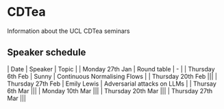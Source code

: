 # CDTea
Information about the UCL CDTea seminars

## Speaker schedule
| Date              | Speaker           | Topic                        |
| Monday 27th Jan   | Round table       | -                            |
| Thursday 6th Feb  | Sunny             | Continuous Normalising Flows |
| Thursday 20th Feb |||
| Thursday 27th Feb | Emily Lewis       | Adversarial attacks on LLMs  |
| Thursay 6th Mar   |||
| Monday 10th Mar   |||
| Thursday 20th Mar |||
| Thursday 27th Mar |||

